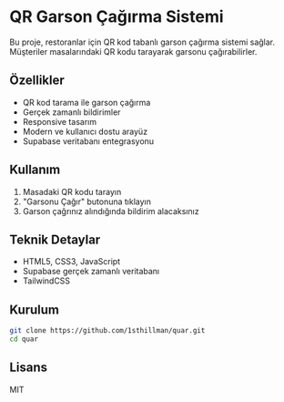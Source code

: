 # QR Garson Çağırma Sistemi

Bu proje, restoranlar için QR kod tabanlı garson çağırma sistemi sağlar. Müşteriler masalarındaki QR kodu tarayarak garsonu çağırabilirler.

## Özellikler

- QR kod tarama ile garson çağırma
- Gerçek zamanlı bildirimler
- Responsive tasarım
- Modern ve kullanıcı dostu arayüz
- Supabase veritabanı entegrasyonu

## Kullanım

1. Masadaki QR kodu tarayın
2. "Garsonu Çağır" butonuna tıklayın
3. Garson çağrınız alındığında bildirim alacaksınız

## Teknik Detaylar

- HTML5, CSS3, JavaScript
- Supabase gerçek zamanlı veritabanı
- TailwindCSS

## Kurulum

```bash
git clone https://github.com/1sthillman/quar.git
cd quar
```

## Lisans

MIT 